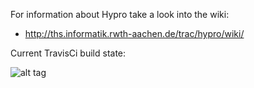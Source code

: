 For information about Hypro take a look into the wiki:
- http://ths.informatik.rwth-aachen.de/trac/hypro/wiki/

Current TravisCi build state: 

  ![alt tag](https://travis-ci.org/hypro/hypro.svg?branch=master)
